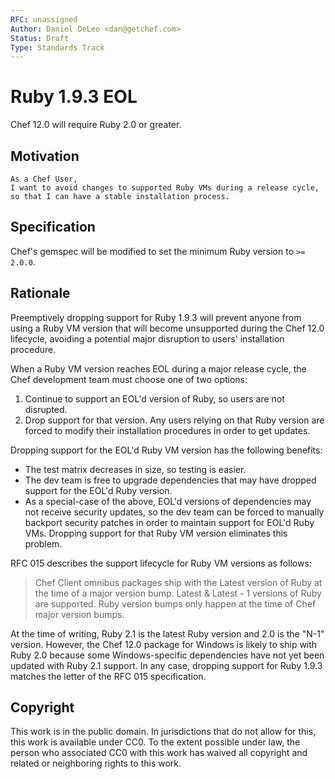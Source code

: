 ```yaml
---
RFC: unassigned
Author: Daniel DeLeo <dan@getchef.com>
Status: Draft
Type: Standards Track
---
```


# Ruby 1.9.3 EOL

Chef 12.0 will require Ruby 2.0 or greater.

## Motivation

    As a Chef User,
    I want to avoid changes to supported Ruby VMs during a release cycle,
    so that I can have a stable installation process.

## Specification

Chef's gemspec will be modified to set the minimum Ruby version to
`>= 2.0.0`.

## Rationale

Preemptively dropping support for Ruby 1.9.3 will prevent anyone from
using a Ruby VM version that will become unsupported during the Chef
12.0 lifecycle, avoiding a potential major disruption to users'
installation procedure.

When a Ruby VM version reaches EOL during a major release cycle, the
Chef development team must choose one of two options:

1. Continue to support an EOL'd version of Ruby, so users are not
   disrupted.
2. Drop support for that version. Any users relying on that Ruby version
   are forced to modify their installation procedures in order to get
   updates.

Dropping support for the EOL'd Ruby VM version has the following
benefits:

* The test matrix decreases in size, so testing is easier.
* The dev team is free to upgrade dependencies that may have dropped
  support for the EOL'd Ruby version.
* As a special-case of the above, EOL'd versions of dependencies may not
  receive security updates, so the dev team can be forced to manually
  backport security patches in order to maintain support for EOL'd Ruby
  VMs. Dropping support for that Ruby VM version eliminates this
  problem.

RFC 015 describes the support lifecycle for Ruby VM versions as follows:

> Chef Client omnibus packages ship with the Latest version of Ruby at the time of a major version bump.
> Latest & Latest - 1 versions of Ruby are supported.
> Ruby version bumps only happen at the time of Chef major version bumps.

At the time of writing, Ruby 2.1 is the latest Ruby version and 2.0 is
the "N-1" version. However, the Chef 12.0 package for Windows is likely
to ship with Ruby 2.0 because some Windows-specific dependencies have
not yet been updated with Ruby 2.1 support. In any case, dropping
support for Ruby 1.9.3 matches the letter of the RFC 015 specification.


## Copyright

This work is in the public domain. In jurisdictions that do not allow for this,
this work is available under CC0. To the extent possible under law, the person
who associated CC0 with this work has waived all copyright and related or
neighboring rights to this work.


